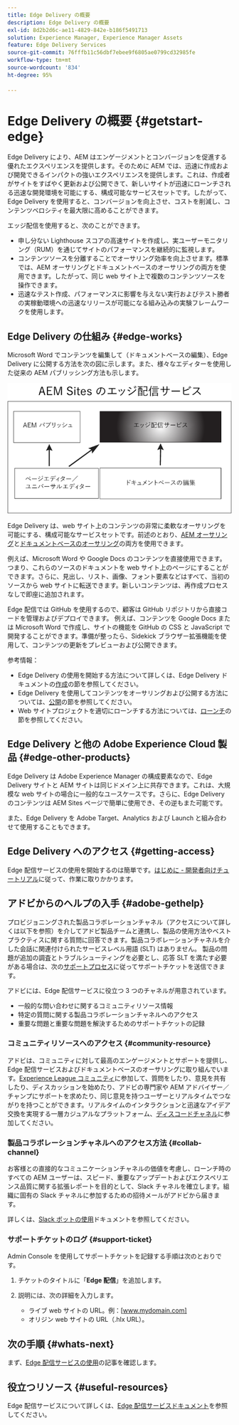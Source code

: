 ```yaml
---
title: Edge Delivery の概要
description: Edge Delivery の概要
exl-id: 8d2b2d6c-ae11-4829-842e-b186f5491713
solution: Experience Manager, Experience Manager Assets
feature: Edge Delivery Services
source-git-commit: 76fffb11c56dbf7ebee9f6805ae0799cd32985fe
workflow-type: tm+mt
source-wordcount: '834'
ht-degree: 95%

---
```


# Edge Delivery の概要 {#getstart-edge}

Edge Delivery により、AEM はエンゲージメントとコンバージョンを促進する優れたエクスペリエンスを提供します。そのために AEM では、迅速に作成および開発できるインパクトの強いエクスペリエンスを提供します。これは、作成者がサイトをすばやく更新および公開できて、新しいサイトが迅速にローンチされる迅速な開発環境を可能にする、構成可能なサービスセットです。したがって、Edge Delivery を使用すると、コンバージョンを向上させ、コストを削減し、コンテンツベロシティを最大限に高めることができます。

エッジ配信を使用すると、次のことができます。

* 申し分ない Lighthouse スコアの高速サイトを作成し、実ユーザーモニタリング（RUM）を通じてサイトのパフォーマンスを継続的に監視します。
* コンテンツソースを分離することでオーサリング効率を向上させます。標準では、AEM オーサリングとドキュメントベースのオーサリングの両方を使用できます。したがって、同じ web サイト上で複数のコンテンツソースを操作できます。
* 迅速なテスト作成、パフォーマンスに影響を与えない実行およびテスト勝者の実稼動環境への迅速なリリースが可能になる組み込みの実験フレームワークを使用します。

## Edge Delivery の仕組み {#edge-works}

Microsoft Word でコンテンツを編集して（ドキュメントベースの編集）、Edge Delivery に公開する方法を次の図に示します。また、様々なエディターを使用した従来の AEM パブリッシング方法も示します。

![Edge Delivery のアーキテクチャ](assets/edgedelivery.png)

Edge Delivery は、web サイト上のコンテンツの非常に柔軟なオーサリングを可能にする、構成可能なサービスセットです。前述のとおり、[AEM オーサリング](/help/sites-authoring/author.md)と[ドキュメントベースのオーサリング](https://www.hlx.live/docs/authoring)の両方を使用できます。

例えば、Microsoft Word や Google Docs のコンテンツを直接使用できます。つまり、これらのソースのドキュメントを web サイト上のページにすることができます。さらに、見出し、リスト、画像、フォント要素などはすべて、当初のソースから web サイトに転送できます。新しいコンテンツは、再作成プロセスなしで即座に追加されます。

Edge 配信では GitHub を使用するので、顧客は GitHub リポジトリから直接コードを管理およびデプロイできます。 例えば、コンテンツを Google Docs または Microsoft Word で作成し、サイトの機能を GitHub の CSS と JavaScript で開発することができます。準備が整ったら、Sidekick ブラウザー拡張機能を使用して、コンテンツの更新をプレビューおよび公開できます。

参考情報：

* Edge Delivery の使用を開始する方法について詳しくは、Edge Delivery ドキュメントの[作成](https://www.hlx.live/docs/#build)の節を参照してください。
* Edge Delivery を使用してコンテンツをオーサリングおよび公開する方法については、[公開](https://www.hlx.live/docs/authoring)の節を参照してください。
* Web サイトプロジェクトを適切にローンチする方法については、[ローンチ](https://www.hlx.live/docs/#launch)の節を参照してください。

## Edge Delivery と他の Adobe Experience Cloud 製品 {#edge-other-products}

Edge Delivery は Adobe Experience Manager の構成要素なので、Edge Delivery サイトと AEM サイトは同じドメイン上に共存できます。これは、大規模な web サイトの場合に一般的なユースケースです。さらに、Edge Delivery のコンテンツは AEM Sites ページで簡単に使用でき、その逆もまた可能です。

また、Edge Delivery を Adobe Target、Analytics および Launch と組み合わせて使用することもできます。

## Edge Delivery へのアクセス {#getting-access}

Edge 配信サービスの使用を開始するのは簡単です。[はじめに - 開発者向けチュートリアル](https://www.hlx.live/developer/tutorial)に従って、作業に取りかかります。

## アドビからのヘルプの入手 {#adobe-gethelp}

プロビジョニングされた製品コラボレーションチャネル（アクセスについて詳しくは以下を参照）を介してアドビ製品チームと連携し、製品の使用方法やベストプラクティスに関する質問に回答できます。製品コラボレーションチャネルを介した会話に関連付けられたサービスレベル用語 (SLT) はありません。 製品の問題が追加の調査とトラブルシューティングを必要とし、応答 SLT を満たす必要がある場合は、次の[サポートプロセス](https://experienceleague.adobe.com/?lang=ja&amp;support-tab=home#support)に従ってサポートチケットを送信できます。

アドビには、Edge 配信サービスに役立つ 3 つのチャネルが用意されています。

* 一般的な問い合わせに関するコミュニティリソース情報
* 特定の質問に関する製品コラボレーションチャネルへのアクセス
* 重要な問題と重要な問題を解決するためのサポートチケットの記録

### コミュニティリソースへのアクセス {#community-resource}

アドビは、コミュニティに対して最高のエンゲージメントとサポートを提供し、Edge 配信サービスおよびドキュメントベースのオーサリングに取り組んでいます。[Experience League コミュニティ](https://adobe.ly/3Q6kTKl)に参加して、質問をしたり、意見を共有したり、ディスカッションを始めたり、アドビの専門家や AEM アドバイザー／チャンプにサポートを求めたり、同じ意見を持つユーザーとリアルタイムでつながりを持つことができます。リアルタイムのインタラクションと迅速なアイデア交換を実現する一層カジュアルなプラットフォーム、[ディスコードチャネル](https://discord.gg/aem-live)に参加してください。

### 製品コラボレーションチャネルへのアクセス方法 {#collab-channel}

お客様との直接的なコミュニケーションチャネルの価値を考慮し、ローンチ時のすべての AEM ユーザーは、スピード、重要なアップデートおよびエクスペリエンス品質に関する拡張レポートを目的として、Slack チャネルを確立します。組織に固有の Slack チャネルに参加するための招待メールがアドビから届きます。

詳しくは、[Slack ボットの使用](https://www.hlx.live/docs/slack)ドキュメントを参照してください。

### サポートチケットのログ {#support-ticket}

Admin Console を使用してサポートチケットを記録する手順は次のとおりです。

1. チケットのタイトルに「**Edge 配信**」を追加します。
2. 説明には、次の詳細を入力します。

   * ライブ web サイトの URL。例：[www.mydomain.com]
   * オリジン web サイトの URL（.hlx URL）。

## 次の手順 {#whats-next}

まず、[Edge 配信サービスの使用](/help/edge/using.md)の記事を確認します。

## 役立つリソース {#useful-resources}

Edge 配信サービスについて詳しくは、[Edge 配信サービスドキュメント](https://www.hlx.live/docs/)を参照してください。
